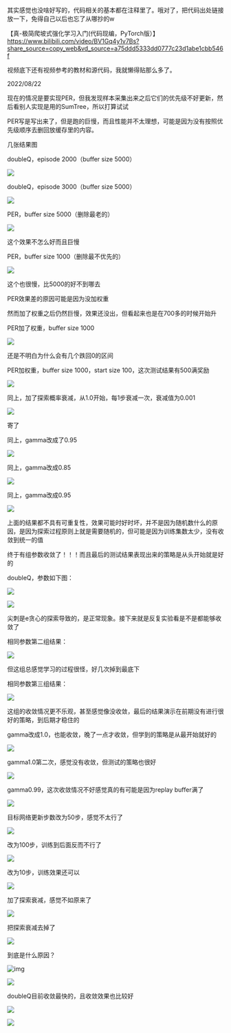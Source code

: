 其实感觉也没啥好写的，代码相关的基本都在注释里了。哦对了，把代码出处链接放一下，免得自己以后也忘了从哪抄的w

【真-极简爬坡式强化学习入门(代码现编，PyTorch版）】 https://www.bilibili.com/video/BV1Gq4y1v7Bs?share_source=copy_web&vd_source=a75ddd5333dd0777c23d1abe1cbb546f

视频底下还有视频参考的教材和源代码，我就懒得贴那么多了。

2022/08/22

现在的情况是要实现PER，但我发现样本采集出来之后它们的优先级不好更新，然后看别人实现是用的SumTree，所以打算试试

PER写是写出来了，但是跑的巨慢，而且性能并不太理想，可能是因为没有按照优先级顺序去删回放缓存里的内容。

几张结果图

doubleQ，episode 2000（buffer size 5000）

![](DQN-doubleQ/doubleQ2000.png)

doubleQ，episode 3000（buffer size 5000）

![](DQN-doubleQ/doubleQ3000.png)

PER，buffer size 5000（删除最老的）

![](DQN-PER/PERresult.png)

这个效果不怎么好而且巨慢

PER，buffer size 1000（删除最不优先的）

![](DQN-PER/PERresult2.png)

这个也很慢，比5000的好不到哪去

PER效果差的原因可能是因为没加权重

然而加了权重之后仍然巨慢，效果还没出，但看起来也是在700多的时候开始升

PER加了权重，buffer size 1000

![](DQN-PER/PERresult3.png)

还是不明白为什么会有几个跌回0的区间

PER加权重，buffer size 1000，start size 100，这次测试结果有500满奖励

![](DQN-PER/PERresult4.png)

同上，加了探索概率衰减，从1.0开始，每1步衰减一次，衰减值为0.001

![](DQN-PER/PERresult5.png)

寄了

同上，gamma改成了0.95

![](DQN-PER/PERresult6.png)

同上，gamma改成0.85

![](DQN-PER/PERresult7.png)

同上，gamma改成0.95

![](DQN-PER/PERresult8.png)

上面的结果都不具有可重复性，效果可能时好时坏，并不是因为随机数什么的原因，是因为探索过程原则上就是需要随机的，但可能是因为训练集数太少，没有收敛到统一的值

终于有组参数收敛了！！！而且最后的测试结果表现出来的策略是从头开始就是好的

doubleQ，参数如下图：

![](DQN-doubleQ/doubleQ收敛.png)

![](DQN-doubleQ/doubleQ收敛结果.png)

尖刺是e贪心的探索导致的，是正常现象。接下来就是反复实验看是不是都能够收敛了

相同参数第二组结果：

![](DQN-doubleQ/doubleQ收敛结果2.png)

但这组总感觉学习的过程很怪，好几次掉到最底下

相同参数第三组结果：

![](DQN-doubleQ/doubleQ3.png)

这组的收敛情况更不乐观，甚至感觉像没收敛，最后的结果演示在前期没有进行很好的策略，到后期才稳住的

gamma改成1.0，也能收敛，晚了一点才收敛，但学到的策略是从最开始就好的

![](DQN-doubleQ/doubleQ4.png)

gamma1.0第二次，感觉没有收敛，但测试的策略也很好

![](DQN-doubleQ/doubleQ5.png)

gamma0.99，这次收敛情况不好感觉真的有可能是因为replay buffer满了

![](DQN-doubleQ/doubleQ6.png)

目标网络更新步数改为50步，感觉不太行了

![](DQN-doubleQ/doubleQ7.png)

改为100步，训练到后面反而不行了

![](DQN-doubleQ/doubleQ8.png)

改为10步，训练效果还可以

![](DQN-doubleQ/doubleQ9.png)

加了探索衰减，感觉不如原来了

![](DQN-doubleQ/doubleQ10.png)

把探索衰减去掉了

![](DQN-doubleQ/doubleQ11.png)

到底是什么原因？

<img src="DQN-PER/PERpara9.png" alt="img"/>

![](DQN-PER/PERresult9.png)

doubleQ目前收敛最快的，且收敛效果也比较好

![](DQN-doubleQ/doubleQpara12.png)

![](DQN-doubleQ/doubleQ12.png)